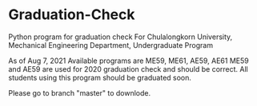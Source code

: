 # Graduation-Check
Python program for graduation check
For Chulalongkorn University, Mechanical Engineering Department, Undergraduate Program

As of Aug 7, 2021
Available programs are ME59, ME61, AE59, AE61
ME59 and AE59 are used for 2020 graduation check and should be correct.
All students using this program should be graduated soon.

Please go to branch "master" to downlode.
